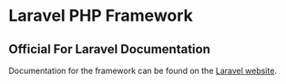 # Laravel PHP Framework

## Official For Laravel Documentation

Documentation for the framework can be found on the [Laravel website](http://laravel.com/docs).
